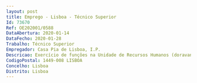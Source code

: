 ```yaml
--- 
layout: post
title: Emprego - Lisboa - Técnico Superior
Id: 73670
Ref: OE202001/0588
DataAbertura: 2020-01-14
DataFecho: 2020-01-28
Trabalho: Técnico Superior
Empregador: Casa Pia de Lisboa, I.P.
Descricao: Exercício de funções na Unidade de Recursos Humanos (doravante designada URH).
CodigoPostal: 1449-008 LISBOA
Concelho: Lisboa
Distrito: Lisboa
--- 
```

